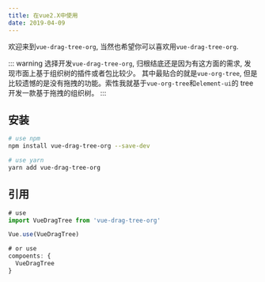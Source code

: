 ```yaml
---
title: 在vue2.X中使用
date: 2019-04-09
---
```


欢迎来到`vue-drag-tree-org`, 当然也希望你可以喜欢用`vue-drag-tree-org`.

::: warning
  选择开发`vue-drag-tree-org`, 归根结底还是因为有这方面的需求, 发现市面上基于组织树的插件或者包比较少。
  其中最贴合的就是`vue-org-tree`, 但是比较遗憾的是没有拖拽的功能。索性我就基于`vue-org-tree`和`element-ui`的
  tree开发一款基于拖拽的组织树。
:::
## 安装


```bash
# use npm
npm install vue-drag-tree-org --save-dev

# use yarn
yarn add vue-drag-tree-org
```

## 引用

```js
# use
import VueDragTree from 'vue-drag-tree-org'

Vue.use(VueDragTree)

# or use
compoents: {
  VueDragTree
}

